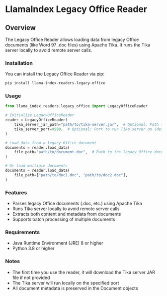 # LlamaIndex Legacy Office Reader

## Overview

The Legacy Office Reader allows loading data from legacy Office documents (like Word 97 .doc files) using Apache Tika. It runs the Tika server locally to avoid remote server calls.

### Installation

You can install the Legacy Office Reader via pip:

```bash
pip install llama-index-readers-legacy-office
```

### Usage

```python
from llama_index.readers.legacy_office import LegacyOfficeReader

# Initialize LegacyOfficeReader
reader = LegacyOfficeReader(
    tika_server_jar_path="path/to/tika-server.jar",  # Optional: Path to Tika server JAR
    tika_server_port=9998,  # Optional: Port to run Tika server on (default: 9998)
)

# Load data from a legacy Office document
documents = reader.load_data(
    file_path="path/to/document.doc",  # Path to the legacy Office document
)

# Or load multiple documents
documents = reader.load_data(
    file_path=["path/to/doc1.doc", "path/to/doc2.doc"],
)
```

### Features

- Parses legacy Office documents (.doc, etc.) using Apache Tika
- Runs Tika server locally to avoid remote server calls
- Extracts both content and metadata from documents
- Supports batch processing of multiple documents

### Requirements

- Java Runtime Environment (JRE) 8 or higher
- Python 3.8 or higher

### Notes

- The first time you use the reader, it will download the Tika server JAR file if not provided
- The Tika server will run locally on the specified port
- All document metadata is preserved in the Document objects 